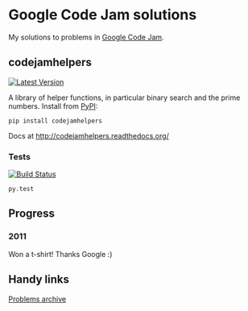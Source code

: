 Google Code Jam solutions
==================

My solutions to problems in [Google Code Jam](https://code.google.com/codejam).

codejamhelpers
-----

[![Latest Version](https://pypip.in/version/codejamhelpers/badge.svg)](https://pypi.python.org/pypi/codejamhelpers/)

A library of helper functions, in particular binary search and the prime numbers. Install from [PyPI](https://pypi.python.org/pypi/codejamhelpers/):

    pip install codejamhelpers

Docs at http://codejamhelpers.readthedocs.org/

### Tests

[![Build Status](https://travis-ci.org/hickford/codejam.svg?branch=master)](https://travis-ci.org/hickford/codejam)

    py.test

Progress
-----

### 2011

Won a t-shirt! Thanks Google :)

Handy links
-----

[Problems archive](https://code.google.com/codejam/contests.html)

